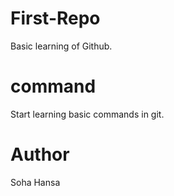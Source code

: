 # First-Repo
Basic learning of Github.
# command
Start learning basic commands in git.
# Author
Soha Hansa